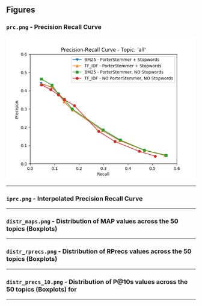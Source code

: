 ## Figures

### `prc.png` - Precision Recall Curve
![prc.png](../figures/prc.png)
___

### `iprc.png` - Interpolated Precision Recall Curve
___

### `distr_maps.png` - Distribution of MAP values across the 50 topics (Boxplots)
___

### `distr_rprecs.png` - Distribution of RPrecs values across the 50 topics (Boxplots)
___

### `distr_precs_10.png` - Distribution of P@10s values across the 50 topics (Boxplots) for
___
